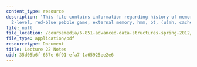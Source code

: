 ```yaml
---
content_type: resource
description: 'This file contains information regarding history of memory models: idealized
  2-level, red-blue pebble game, external memory, hmm, bt, (u)mh, cache oblivious.'
file: null
file_location: /coursemedia/6-851-advanced-data-structures-spring-2012/35d05b6f657e6f91efa71a65925ee2e6_MIT6_851S12_Lec22.pdf
file_type: application/pdf
resourcetype: Document
title: Lecture 22 Notes
uid: 35d05b6f-657e-6f91-efa7-1a65925ee2e6
---
```

